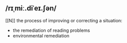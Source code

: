 ## /rɪˌmiː.diˈeɪ.ʃən/  
[[N]]
the process of improving or correcting a situation:

- the remediation of reading problems 
- environmental remediation